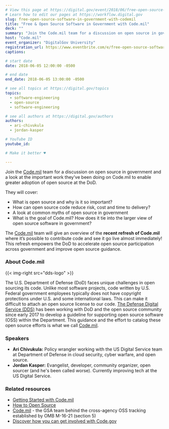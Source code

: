 ```yaml
---
# View this page at https://digital.gov/event/2018/06/free-open-source-software-in
# Learn how to edit our pages at https://workflow.digital.gov
slug: free-open-source-software-in-government-with-codemil
title: "Free & Open Source Software in Government with Code.mil"
deck: ""
summary: "Join the Code.mil team for a discussion on open source in government and a look at the important work they have been doing on Code.mil to enable greater adoption of open source at the DoD."
host: "Code.mil"
event_organizer: "DigitalGov University"
registration_url: https://www.eventbrite.com/e/free-open-source-software-in-government-with-codemil-registration-45814864493
captions: 

# start date
date: 2018-06-05 12:00:00 -0500

# end date
end_date: 2018-06-05 13:00:00 -0500

# see all topics at https://digital.gov/topics
topics: 
  - software-engineering
  - open-source
  - software-engineering

# see all authors at https://digital.gov/authors
authors: 
  - ari-chivukula
  - jordan-kasper

# YouTube ID
youtube_id: 

# Make it better ♥

---
```


Join the [Code.mil](https://Code.mil) team for a discussion on open source in government and a look at the important work they've been doing on Code.mil to enable greater adoption of open source at the DoD.

They will cover:

- What is open source and why is it so important?
- How can open source code reduce risk, cost and time to delivery?
- A look at common myths of open source in government
- What is the goal of Code.mil? How does it tie into the larger view of open source software in government?

The [Code.mil](https://Code.mil) team will give an overview of the **recent refresh of Code.mil** where it’s possible to contribute code and see it go live almost immediately! This refresh empowers the DoD to accelerate open source participation across government and improve open source guidance.


### About Code.mil

{{< img-right src="dds-logo" >}}

The U.S. Department of Defense (DoD) faces unique challenges in open sourcing its code. Unlike most software projects, code written by U.S. Federal government employees typically does not have copyright protections under U.S. and some international laws. This can make it difficult to attach an open source license to our code. [The Defense Digital Service (DDS)](https://www.dds.mil/) has been working with DoD and the open source community since early 2017 to develop a guideline for supporting open source software (OSS) within the Department. This guidance and the effort to catalog these open source efforts is what we call [Code.mil](https://Code.mil).


### Speakers

- **Ari Chivukula:** Policy wrangler working with the US Digital Service team at Department of Defense in cloud security, cyber warfare, and open source.
- **Jordan Kasper:** Evangelist, developer, community organizer, open sourcer (and he's been called worse). Currently improving tech at the US Digital Service.

### Related resources
- [Getting Started with Code.mil](https://www.code.mil/getting-started.html)
- [How to Open Source](https://www.code.mil/how-to-open-source.html)
- [Code.mil](https://Code.mil) - the GSA team behind the cross-agency OSS tracking established by OMB M-16-21 (section 5)
- [Discover how you can get involved with Code.gov](https://code.gov/#/help-wanted)
